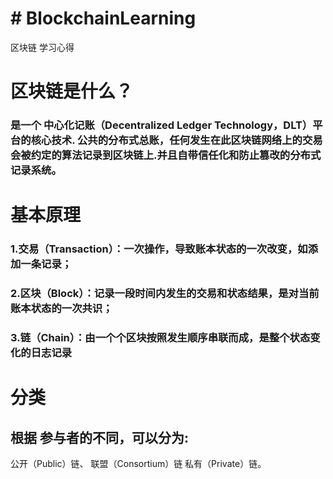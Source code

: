 # # BlockchainLearning
区块链 学习心得
#  区块链是什么？
###  是一个 中心化记账（Decentralized Ledger Technology，DLT）平台的核心技术. 公共的分布式总账，任何发生在此区块链网络上的交易会被约定的算法记录到区块链上.并且自带信任化和防止篡改的分布式记录系统。
#  基本原理
###  1.交易（Transaction）：一次操作，导致账本状态的一次改变，如添加一条记录；
###  2.区块（Block）：记录一段时间内发生的交易和状态结果，是对当前账本状态的一次共识；
###  3.链（Chain）：由一个个区块按照发生顺序串联而成，是整个状态变化的日志记录

#  分类
##  根据 参与者的不同，可以分为:
公开（Public）链、
联盟（Consortium）链
私有（Private）链。


